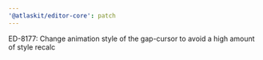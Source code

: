 ```yaml
---
'@atlaskit/editor-core': patch
---
```


ED-8177: Change animation style of the gap-cursor to avoid a high amount of style recalc
